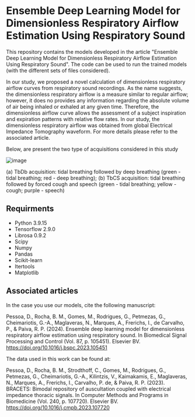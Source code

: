 # Ensemble Deep Learning Model for Dimensionless Respiratory Airflow Estimation Using Respiratory Sound

This repository contains the models developed in the article "Ensemble Deep Learning Model for Dimensionless Respiratory Airflow Estimation Using Respiratory Sound". The code can be used to run the trained models (with the different sets of files considered).

In our study, we proposed a novel calculation of dimensionless respiratory airflow curves from respiratory sound recordings. As the name suggests, the dimensionless respiratory airflow is a measure similar to regular airflow; however, it does no provides any information regarding the absolute volume of air being inhaled or exhaled at any given time. Therefore, the dimensionless airflow curve allows the assessment of a subject inspiration and expiration patterns with relative flow rates. In our study, the dimensionless respiratory airflow was obtained from global Electrical Impedance Tomography waveform. For more details please refer to the associated article.

Below, are present the two type of acquisitions considered in this study

![image](../Images/files.jpg)

(a) TbDb acquisition: tidal breathing followed by deep breathing (green - tidal breathing; red - deep breathing); (b) TbCS acquisition: tidal breathing followed by forced cough and speech (green - tidal breathing; yellow - cough; purple - speech)

## Requirments
- Python 3.9.15
- Tensorflow 2.9.0
- Librosa 0.9.2
- Scipy
- Numpy
- Pandas
- Scikit-learn
- Itertools
- Matplotlib

## Associated articles
In the case you use our models, cite the following manuscript:

Pessoa, D., Rocha, B. M., Gomes, M., Rodrigues, G., Petmezas, G., Cheimariotis, G.-A., Maglaveras, N., Marques, A., Frerichs, I., de Carvalho, P., & Paiva, R. P. (2024). Ensemble deep learning model for dimensionless respiratory airflow estimation using respiratory sound. In Biomedical Signal Processing and Control (Vol. 87, p. 105451). Elsevier BV. https://doi.org/10.1016/j.bspc.2023.105451

The data used in this work can be found at:

Pessoa, D., Rocha, B. M., Strodthoff, C., Gomes, M., Rodrigues, G., Petmezas, G., Cheimariotis, G.-A., Kilintzis, V., Kaimakamis, E., Maglaveras, N., Marques, A., Frerichs, I., Carvalho, P. de, & Paiva, R. P. (2023). BRACETS: Bimodal repository of auscultation coupled with electrical impedance thoracic signals. In Computer Methods and Programs in Biomedicine (Vol. 240, p. 107720). Elsevier BV. https://doi.org/10.1016/j.cmpb.2023.107720
